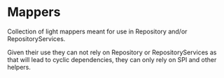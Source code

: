 # Mappers

Collection of light mappers meant for use in Repository
and/or RepositoryServices.

Given their use they can not rely on Repository or RepositoryServices as
that will lead to cyclic dependencies, they can only rely on SPI and other helpers.

